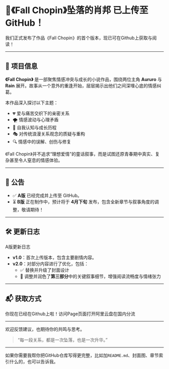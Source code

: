 # 🎹《Fall Chopin》坠落的肖邦 已上传至 GitHub！

我们正式发布了作品《Fall Chopin》的首个版本，现已可在Github上获取与阅读！

---

## 📖 项目信息

**《Fall Chopin》** 是一部聚焦情感冲突与成长的小说作品，围绕两位主角 **Aururo** 与 **Rain** 展开。故事从一个意外的重逢开始，层层揭示出他们之间深埋心底的情感纠葛。

本作品深入探讨以下主题：

- 💔 爱与痛苦交织下的亲密关系  
- 🌪️ 情感波动与心理矛盾  
- 🧠 自我认知与成长历程  
- 🎭 对传统浪漫关系观念的质疑与重构  
- 🔍 情感中的误解、创伤与修复  

《Fall Chopin》并不追求“理想爱情”的童话叙事，而是试图还原青春期中真实、复杂甚至令人窒息的情感体验。

---

## 📢 公告

- ✅ **A版** 已经完成并上传至 GitHub。
- ⏳ **B版** 正在制作中，预计将于 **4月下旬** 发布，包含全新章节与叙事角度的调整，敬请期待！

---

## 🛠️ 更新日志

A版更新日志

- **v1.0**：首次上传版本，包含主要剧情内容。
- **v2.0**：对部分内容进行了优化，包括：
  - ✅ 替换并升级了封面设计  
  - 📝 调整并润色了**第三部分**中的关键叙事细节，增强阅读流畅度与情绪张力  

---

## 📬 获取方式

你现在已经在Github上啦！访问Page页面打开阿里云盘在国内分流

---

欢迎反馈建议，也期待你的共鸣与思考。  
> “每一段关系，都是一次坠落，也是一次升华。”

---  
如果你需要我帮你把GitHub仓库写得更完整，比如加`README.md`、封面图、章节索引什么的，也可以告诉我。
